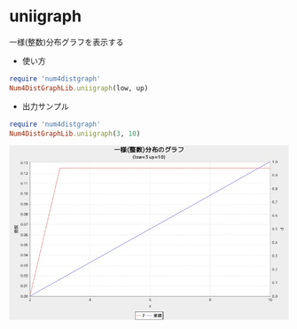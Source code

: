 uniigraph
=========
一様(整数)分布グラフを表示する

* 使い方

```ruby
require 'num4distgraph'
Num4DistGraphLib.uniigraph(low, up)
```

* 出力サンプル

```ruby
require 'num4distgraph'
Num4DistGraphLib.uniigraph(3, 10)
```
![uniigraph](images/uniiGraph.jpg)

